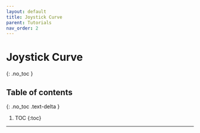```yaml
---
layout: default
title: Joystick Curve
parent: Tutorials
nav_order: 2
---
```



# **Joystick Curve**
{: .no_toc }

## Table of contents
{: .no_toc .text-delta }

1. TOC
{:toc}


---

